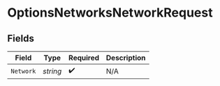 # OptionsNetworksNetworkRequest


## Fields

| Field              | Type               | Required           | Description        |
| ------------------ | ------------------ | ------------------ | ------------------ |
| `Network`          | *string*           | :heavy_check_mark: | N/A                |